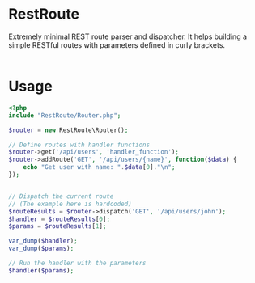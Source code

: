 # RestRoute
Extremely minimal REST route parser and dispatcher.
It helps building a simple RESTful routes with parameters
defined in curly brackets.
<br><br>

# Usage

```php
<?php
include "RestRoute/Router.php";

$router = new RestRoute\Router();

// Define routes with handler functions
$router->get('/api/users', 'handler_function');
$router->addRoute('GET', '/api/users/{name}', function($data) {
	echo "Get user with name: ".$data[0]."\n";
});


// Dispatch the current route
// (The example here is hardcoded)
$routeResults = $router->dispatch('GET', '/api/users/john');
$handler = $routeResults[0];
$params = $routeResults[1];

var_dump($handler);
var_dump($params);

// Run the handler with the parameters
$handler($params);

```